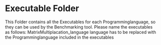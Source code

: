# Executable Folder

This Folder contains all the Executables for each Programminglanguage, so they can be used by the Benchmarking tool. Please name the executables as follows:
MatrixMultiplacation_language
language has to be replaced with the Programminglanguage included in the executables